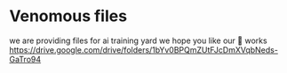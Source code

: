 # Venomous files 
we are providing files for ai training yard 
we hope you like our 💪 works 
https://drive.google.com/drive/folders/1bYv0BPQmZUtFJcDmXVqbNeds-GaTro94
